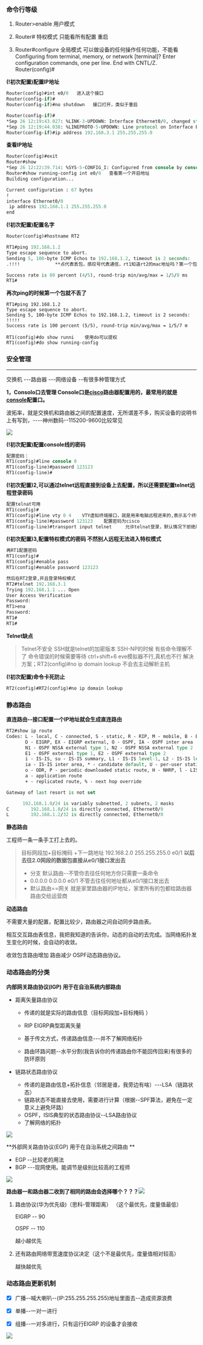 ### 命令行等级

1. Router>enable   用户模式
2. Router#               特权模式  只能看所有配置  重启

3. Router#configure  全局模式   可以做设备的任何操作任何功能，不能看
   Configuring from terminal, memory, or network [terminal]? 
   Enter configuration commands, one per line.  End with CNTL/Z.
   Router(config)#

**(!初次配置)配置IP地址**

```tcl
Router(config)#int e0/0   进入这个接口
Router(config-if)#             
Router(config-if)#no shutdown   接口打开，类似于重启

Router(config-if)#
*Sep 26 12:19:43.027: %LINK-3-UPDOWN: Interface Ethernet0/0, changed state to up
*Sep 26 12:19:44.038: %LINEPROTO-5-UPDOWN: Line protocol on Interface Ethernet0/0, changed state to up
Router(config-if)#ip address 192.168.3.1 255.255.255.0
```

**查看IP地址**

```tcl
Router(config)#exit 
Router#show
*Sep 26 12:22:39.714: %SYS-5-CONFIG_I: Configured from console by console
Router#show running-config int e0/0   查看第一个开启地址
Building configuration...

Current configuration : 67 bytes
!
interface Ethernet0/0
 ip address 192.168.1.1 255.255.255.0
end
```

**(!初次配置)配置名字**

```tcl
Router(config)#hostname RT2

RT1#ping 192.168.1.2
Type escape sequence to abort.
Sending 5, 100-byte ICMP Echos to 192.168.1.2, timeout is 2 seconds:
.!!!!             **点代表丢包，感叹号代表通信，rt1知道rt2的mac地址吗？第一个包没有mac地址触发。**

Success rate is 80 percent (4/5), round-trip min/avg/max = 1/5/8 ms
RT1#
```

**再次ping的时候第一个包就不丢了**

```shell
RT1#ping 192.168.1.2
Type escape sequence to abort.
Sending 5, 100-byte ICMP Echos to 192.168.1.2, timeout is 2 seconds:
!!!!!
Success rate is 100 percent (5/5), round-trip min/avg/max = 1/5/7 m

RT1(config)#do show runni    使用do可以提权
RT1(config)#do show running-config 
```

### 安全管理

****

交换机 ---路由器  ---网络设备  --有很多种管理方式

**1，Consolo口去管理 Console口是[cisco](https://baike.baidu.com/item/cisco/414994)路由器配置用的，最常用的就是[console](https://baike.baidu.com/item/console/10509035)配置口。**

波拓率，就是交换机和路由器之间的配置速度，无所谓差不多，购买设备的说明书上有写到，----神州数码--115200-9600比较常见

![](https://raw.githubusercontent.com/zhoujiuzhou9/PicGo/main/pic/71q15cSPJfL._AC_SL1500_.jpg)

**(!初次配置)配置console线的密码**

```tcl
配置密码：
RT1(config)#line console 0
RT1(config-line)#password 123123
RT1(config-line)#
```

**(!初次配置)2,可以通过telnet远程直接到设备上去配置，所以还需要配置telnet远程登录密码**

```tcl
配置telnat可用
RT1(config)#
RT1(config)#line vty 0 4    VTY虚拟终端接口，就是用来电脑远程进来的,表示五个终端接口  VTY0 VTY1 VTY2 VTY3 VTY4，最多可以被五个运维人员连接
RT1(config-line)#password 123123    配置密码为cisco
RT1(config-line)#transport input telnet     允许telnat登录，默认情况下拒绝所有接口登录
```

**(!初次配置)3,配置特权模式的密码 不然别人远程无法进入特权模式**

```tcl
再RT1配置密码
RT1(config)#
RT1(config)#enable pass
RT1(config)#enable password 123123
```

```tcl
然后在RT2登录,并且登录特权模式
RT2#telnet 192.168.3.1
Trying 192.168.1.1 ... Open
User Access Verification
Password: 
RT1>ena
Password: 
RT1#
RT1#
```

**Telnet缺点**

> Telnet不安全
> SSH就是telnet的加密版本
> SSH-NP的时候 有些命令理解不了
> 命令错误的时候需要等待  ctrl+shift+6  eve模拟器不行,真机也不行 
> 解决方案；RT2(config)#no ip domain lookup   不会去主动解析主机

**(!初次配置)命令卡死防止**

```tcl
RT2(config)#RT2(config)#no ip domain lookup 
```

### 静态路由

**直连路由--接口配置一个IP地址就会生成直连路由**

```tcl
RT2#show ip route
Codes: L - local, C - connected, S - static, R - RIP, M - mobile, B - BGP
       D - EIGRP, EX - EIGRP external, O - OSPF, IA - OSPF inter area 
       N1 - OSPF NSSA external type 1, N2 - OSPF NSSA external type 2
       E1 - OSPF external type 1, E2 - OSPF external type 2
       i - IS-IS, su - IS-IS summary, L1 - IS-IS level-1, L2 - IS-IS level-2
       ia - IS-IS inter area, * - candidate default, U - per-user static route
       o - ODR, P - periodic downloaded static route, H - NHRP, l - LISP
       a - application route
       + - replicated route, % - next hop override

Gateway of last resort is not set

      192.168.1.0/24 is variably subnetted, 2 subnets, 2 masks
C        192.168.1.0/24 is directly connected, Ethernet0/0
L        192.168.1.2/32 is directly connected, Ethernet0/0
```

**静态路由**

工程师一条一条手工打上去的。

> 目标网段加+目标掩码 +下一跳地址
> 192.168.2.0 255.255.255.0 e0/1
> **以后去往2.0网段的数据包直接从e0/1接口发出去**
>
> + 分支 默认路由--不管你去往任何地方你只需要一条命令  
> + 0.0.0.0 0.0.0.0 e0/1 不管去往任何地址都从e0/1接口发出去
> + 默认路由==网关 就是家里路由器的IP地址，家里所有的包都给路由器 路由交给运营商

**动态路由**

不需要大量的配置，配置比较少，路由器之间自动同步路由表。

相互交互路由表信息，我把我知道的告诉你，动态的自动的去完成。当网络拓扑发生变化的时候，会自动的收敛。

收敛包含路由增加 路由减少 OSPF动态路由协议。

### 动态路由的分类

**内部网关路由协议(IGP)  用于在自治系统内部路由**

+ 距离矢量路由协议

  - 传递的就是实际的路由信息（目标网段加+目标掩码 ）

  - RIP EIGRP典型距离矢量
  - 基于传文方式，传递路由信息---并不了解网络拓扑
  - 路由环路问题--水平分割(我告诉你的传递路由你不能回传回来)有很多的防环原则

+ 链路状态路由协议

  - 传递的是路由信息+拓扑信息（邻居是谁，我旁边有啥）---LSA（链路状态）
  - 链路状态不能直接去使用，需要进行计算（根据--SPF算法，避免在一定意义上避免环路）
  - OSPF，ISIS典型的状态路由协议--LSA路由协议
  - 了解网络的拓扑

![](https://raw.githubusercontent.com/zhoujiuzhou9/PicGo/main/pic/3333.jpg)

**外部网关路由协议(EGP) 用于在自治系统之间路由  **

+ EGP  --比较老的用法
+ BGP  ---现网使用。能调节是级别比较高的工程师



![](https://raw.githubusercontent.com/zhoujiuzhou9/PicGo/main/pic/EGP.jpg)



**路由器一和路由器二收到了相同的路由会选择哪个？？？**![](https://raw.githubusercontent.com/zhoujiuzhou9/PicGo/main/pic/Mssd.png)

1. 路由协议(华为优先级)（思科-管理距离）  （这个最优先，度量值最低）

   EIGRP -- 90

   OSPF -- 110

   越小越优先

2. 还有路由网络带宽速度协议决定（这个不是最优先，度量值相对较高）

   越快越优先

### 动态路由更新机制

- [x] 广播--喊大喇叭--(IP:255.255.255.255)地址里面去--造成资源浪费

- [x] 单播--一对一进行

- [x] 组播--一对多进行，只有运行EIGRP 的设备才会接收

![](https://raw.githubusercontent.com/zhoujiuzhou9/PicGo/main/pic/multipatys.png)

